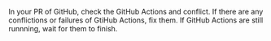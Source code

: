 In your PR of GitHub, check the GitHub Actions and conflict.
If there are any conflictions or failures of GtiHub Actions, fix them.
If GitHub Actions are still runnning, wait for them to finish.

